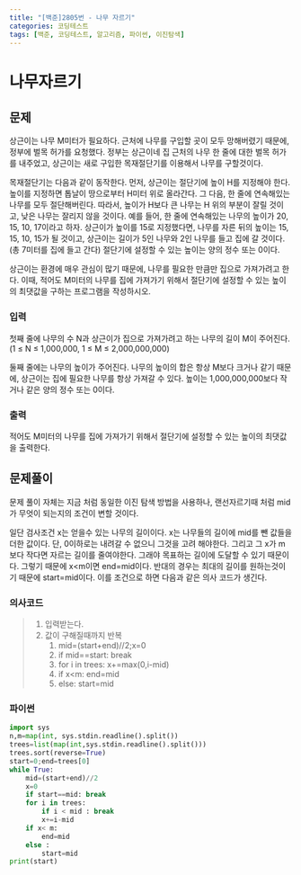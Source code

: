 ```yaml
---
title: "[백준]2805번 - 나무 자르기"
categories: 코딩테스트
tags: [백준, 코딩테스트, 알고리즘, 파이썬, 이진탐색]
---
```


# 나무자르기

## 문제

상근이는 나무 M미터가 필요하다. 근처에 나무를 구입할 곳이 모두 망해버렸기 때문에, 정부에 벌목 허가를 요청했다. 정부는 상근이네 집 근처의 나무 한 줄에 대한 벌목 허가를 내주었고, 상근이는 새로 구입한 목재절단기를 이용해서 나무를 구할것이다.

목재절단기는 다음과 같이 동작한다. 먼저, 상근이는 절단기에 높이 H를 지정해야 한다. 높이를 지정하면 톱날이 땅으로부터 H미터 위로 올라간다. 그 다음, 한 줄에 연속해있는 나무를 모두 절단해버린다. 따라서, 높이가 H보다 큰 나무는 H 위의 부분이 잘릴 것이고, 낮은 나무는 잘리지 않을 것이다. 예를 들어, 한 줄에 연속해있는 나무의 높이가 20, 15, 10, 17이라고 하자. 상근이가 높이를 15로 지정했다면, 나무를 자른 뒤의 높이는 15, 15, 10, 15가 될 것이고, 상근이는 길이가 5인 나무와 2인 나무를 들고 집에 갈 것이다. (총 7미터를 집에 들고 간다) 절단기에 설정할 수 있는 높이는 양의 정수 또는 0이다.

상근이는 환경에 매우 관심이 많기 때문에, 나무를 필요한 만큼만 집으로 가져가려고 한다. 이때, 적어도 M미터의 나무를 집에 가져가기 위해서 절단기에 설정할 수 있는 높이의 최댓값을 구하는 프로그램을 작성하시오.

### 입력

첫째 줄에 나무의 수 N과 상근이가 집으로 가져가려고 하는 나무의 길이 M이 주어진다. (1 ≤ N ≤ 1,000,000, 1 ≤ M ≤ 2,000,000,000)

둘째 줄에는 나무의 높이가 주어진다. 나무의 높이의 합은 항상 M보다 크거나 같기 때문에, 상근이는 집에 필요한 나무를 항상 가져갈 수 있다. 높이는 1,000,000,000보다 작거나 같은 양의 정수 또는 0이다.

### 출력

적어도 M미터의 나무를 집에 가져가기 위해서 절단기에 설정할 수 있는 높이의 최댓값을 출력한다.

## 문제풀이

문제 풀이 자체는 지금 처럼 동일한 이진 탐색 방법을 사용하나, 랜선자르기때 처럼 mid가 무엇이 되는지의 조건이 변할 것이다.

일단 검사조건 x는 얻을수 있는 나무의 길이이다. x는 나무들의 길이에 mid를 뺀 값들을 더한 값이다. 단, 0이하로는 내려갈 수 없으니 그것을 고려 해야한다. 그리고 그 x가 m보다 작다면 자르는 길이를 줄여야한다. 그래야 목표하는 길이에 도달할 수 있기 때문이다. 그렇기 때문에 x<m이면 end=mid이다. 반대의 경우는 최대의 길이를 원하는것이기 때문에 start=mid이다. 이를 조건으로 하면 다음과 같은 의사 코드가 생긴다.

### 의사코드

> 1. 입력받는다.
> 2. 값이 구해질때까지 반복
>    1. mid=(start+end)//2;x=0
>    2. if mid==start: break
>    3. for i in trees: x+=max(0,i-mid)
>    4. if x<m: end=mid
>    5. else: start=mid

### 파이썬

```python
import sys
n,m=map(int, sys.stdin.readline().split())
trees=list(map(int,sys.stdin.readline().split()))
trees.sort(reverse=True)
start=0;end=trees[0]
while True:
    mid=(start+end)//2
    x=0
    if start==mid: break
    for i in trees:
        if i < mid : break
        x+=i-mid
    if x< m:
        end=mid
    else :
        start=mid
print(start)
```

